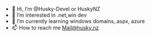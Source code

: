 - 👋 Hi, I’m @Husky-Devel or HuskyNZ
- 👀 I’m interested in .net,win dev
- 🌱 I’m currently learning windows domains,.aspx, azure
- 📫 How to reach me Mail@husky.nz

<!---
Husky-Devel/Husky-Devel is a ✨ special ✨ repository because its `README.md` (this file) appears on your GitHub profile.
You can click the Preview link to take a look at your changes.
--->
